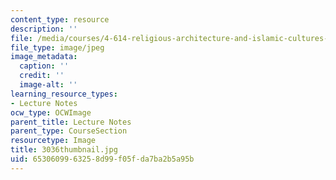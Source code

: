 ```yaml
---
content_type: resource
description: ''
file: /media/courses/4-614-religious-architecture-and-islamic-cultures-fall-2002/6530609963258d99f05fda7ba2b5a95b_3036thumbnail.jpg
file_type: image/jpeg
image_metadata:
  caption: ''
  credit: ''
  image-alt: ''
learning_resource_types:
- Lecture Notes
ocw_type: OCWImage
parent_title: Lecture Notes
parent_type: CourseSection
resourcetype: Image
title: 3036thumbnail.jpg
uid: 65306099-6325-8d99-f05f-da7ba2b5a95b
---
```


